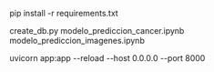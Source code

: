 pip install -r requirements.txt

create_db.py
modelo_prediccion_cancer.ipynb
modelo_prediccion_imagenes.ipynb

uvicorn app:app --reload --host 0.0.0.0 --port 8000